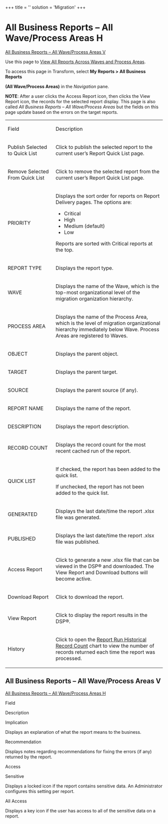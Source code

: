 +++
title = ''
solution = 'Migration'
+++

# <span id="top"></span>All Business Reports – All Wave/Process Areas H

[All Business Reports – All Wave/Process Areas V](#All)

<div class="use">

Use this page to [View All Reports Across Waves and Process
Areas](../Use_Cases/View_Reports.htm#View_All_Reports_Across_Waves_and_Process_Areas).

</div>

To access this page in Transform, select **My Reports \> All Business
Reports**

**(All Wave/Process Areas)** in the *Navigation* pane.

**NOTE**: After a user clicks the Access Report icon, then clicks the
View Report icon, the records for the selected report display. This page
is also called *All Business Reports – All Wave/Process Areas* but the
fields on this page update based on the errors on the target reports.

<table>
<tbody>
<tr class="odd">
<td><p>Field</p></td>
<td><p>Description</p></td>
</tr>
<tr class="even">
<td><p>Publish Selected to Quick List</p></td>
<td><p>Click to publish the selected report to the current user’s Report Quick List page.</p></td>
</tr>
<tr class="odd">
<td><p>Remove Selected From Quick List</p></td>
<td><p>Click to remove the selected report from the current user’s Report Quick List page.</p></td>
</tr>
<tr class="even">
<td><p>PRIORITY</p></td>
<td><p>Displays the sort order for reports on Report Delivery pages. The options are:</p>
<ul>
<li>Critical</li>
<li>High</li>
<li>Medium (default)</li>
<li>Low</li>
</ul>
<p>Reports are sorted with Critical reports at the top.</p></td>
</tr>
<tr class="odd">
<td><p>REPORT TYPE</p></td>
<td><p>Displays the <span id="Report Type" class="popUpLink">report type</span>.</p></td>
</tr>
<tr class="even">
<td><p>WAVE</p></td>
<td><p>Displays the name of the Wave, which is the top-most organizational level of the migration organization hierarchy.</p></td>
</tr>
<tr class="odd">
<td><p>PROCESS AREA</p></td>
<td><p>Displays the name of the Process Area, which is the level of migration organizational hierarchy immediately below Wave. Process Areas are registered to Waves.</p></td>
</tr>
<tr class="even">
<td><p>OBJECT</p></td>
<td><p>Displays the parent object.</p></td>
</tr>
<tr class="odd">
<td><p>TARGET</p></td>
<td><p>Displays the parent target.</p></td>
</tr>
<tr class="even">
<td><p>SOURCE</p></td>
<td><p>Displays the parent source (if any).</p></td>
</tr>
<tr class="odd">
<td><p>REPORT NAME</p></td>
<td><p>Displays the name of the report.</p></td>
</tr>
<tr class="even">
<td><p>DESCRIPTION</p></td>
<td><p>Displays the report description.</p></td>
</tr>
<tr class="odd">
<td><p>RECORD COUNT</p></td>
<td><p>Displays the record count for the most recent cached run of the report.</p></td>
</tr>
<tr class="even">
<td><p>QUICK LIST</p></td>
<td><p>If checked, the report has been added to the quick list.</p>
<p>If unchecked, the report has not been added to the quick list.</p></td>
</tr>
<tr class="odd">
<td><p>GENERATED</p></td>
<td><p>Displays the last date/time the report .xlsx file was generated.</p></td>
</tr>
<tr class="even">
<td><p>PUBLISHED</p></td>
<td><p>Displays the last date/time the report .xlsx file was published.</p></td>
</tr>
<tr class="odd">
<td><p>Access Report</p></td>
<td><p>Click to generate a new .xlsx file that can be viewed in the DSP® and downloaded. The View Report and Download buttons will become active.</p></td>
</tr>
<tr class="even">
<td><p>Download Report</p></td>
<td><p>Click to download the report.</p></td>
</tr>
<tr class="odd">
<td><p>View Report</p></td>
<td><p>Click to display the report results in the DSP®.</p></td>
</tr>
<tr class="even">
<td><p>History</p></td>
<td><p>Click to open the <a href="Report_Run_Historical_Record_Count.htm">Report Run Historical Record Count</a> chart to view the number of records returned each time the report was processed.</p></td>
</tr>
</tbody>
</table>

## <span id="All"></span> All Business Reports – All Wave/Process Areas V

[All Business Reports – All Wave/Process Areas H](#)

Field

Description

Implication

Displays an explanation of what the report means to the business.

Recommendation

Displays notes regarding recommendations for fixing the errors (if any)
returned by the report.

Access

Sensitive

Displays a locked icon if the report contains sensitive data. An
Administrator configures this setting per report.

All Access

Displays a key icon if the user has access to all of the sensitive data
on a report.

